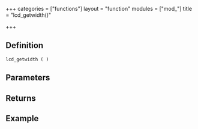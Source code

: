 +++
categories = ["functions"]
layout = "function"
modules = ["mod_"]
title = "lcd_getwidth()"

+++

## Definition

    lcd_getwidth ( )

## Parameters

## Returns

## Example
